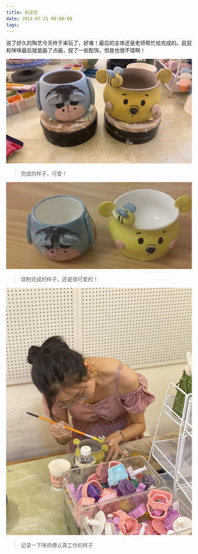 ```yaml
---
title: 玩泥巴
date: 2024-07-21 00:00:00
tags:
---
```


说了好久的陶艺今天终于来玩了，好难！最后的主体还是老师帮忙给完成的。屁屁和咪咪最后就是画了点画，捏了一些配饰，但是也很不错啊！

![](/images/taoyi1-min.jpg)

> 完成的样子，可爱！

![](/images/taoyi2-min.jpg)

> 烧制完成的样子，还是很可爱的！

![](/images/master_mi-min.jpg)

> 记录一下咪师傅认真工作的样子
